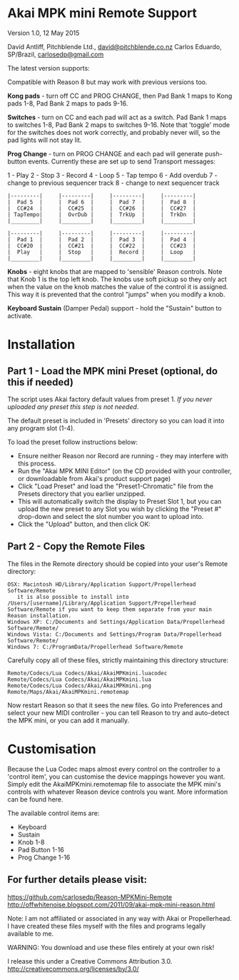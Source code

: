 # Akai MPK mini Remote Support

Version 1.0,   12 May 2015

David Antliff, Pitchblende Ltd., <david@pitchblende.co.nz>
Carlos Eduardo, SP/Brazil, <carlosedp@gmail.com>

The latest version supports:

Compatible with Reason 8 but may work with previous versions too.

**Kong pads** - turn off CC and PROG CHANGE, then Pad Bank 1 maps to Kong pads 1-8, Pad Bank 2 maps to pads 9-16.

**Switches** - turn on CC and each pad will act as a switch. Pad Bank 1 maps to switches 1-8, Pad Bank 2 maps to switches 9-16. Note that 'toggle' mode for the switches does not work correctly, and probably never will, so the pad lights will not stay lit.

**Prog Change** - turn on PROG CHANGE and each pad will generate push-button events. Currently these are set up to send Transport messages:

1 - Play
2 - Stop
3 - Record
4 - Loop
5 - Tap tempo
6 - Add overdub
7 - change to previous sequencer track
8 - change to next sequencer track


    |---------|     |---------|     |---------|     |---------|
    |  Pad 5  |     |  Pad 6  |     |  Pad 7  |     |  Pad 8  |
    |  CC#24  |     |  CC#25  |     |  CC#26  |     |  CC#27  |
    | TapTempo|     |  OvrDub |     |  TrkUp  |     |  TrkDn  |
    |_________|     |_________|     |_________|     |_________|

    |---------|     |---------|     |---------|     |---------|
    |  Pad 1  |     |  Pad 2  |     |  Pad 3  |     |  Pad 4  |
    |  CC#20  |     |  CC#21  |     |  CC#22  |     |  CC#23  |
    |  Play   |     |  Stop   |     |  Record |     |  Loop   |
    |_________|     |_________|     |_________|     |_________|


**Knobs** - eight knobs that are mapped to 'sensible' Reason controls. Note that Knob 1 is the top left knob. The knobs use soft pickup so they only act when the value on the knob matches the value of the control it is assigned. This way it is prevented that the control "jumps" when you modify a knob.

**Keyboard Sustain** (Damper Pedal) support - hold the "Sustain" button to activate.

# Installation

## Part 1 - Load the MPK mini Preset (optional, do this if needed)

The script uses Akai factory default values from preset 1. *If you never uploaded any preset this step is not needed*.

The default preset is included in 'Presets' directory so you can load it into any program slot (1-4).

To load the preset follow instructions below:

 * Ensure neither Reason nor Record are running - they may interfere with this process.
 * Run the "Akai MPK MINI Editor" (on the CD provided with your controller, or downloadable from Akai's product support page)
 * Click "Load Preset" and load the "Preset1-Chromatic" file from the Presets directory that you earlier unzipped.
 * This will automatically switch the display to Preset Slot 1, but you can upload the new preset to any Slot you wish by clicking the "Preset #" drop-down and select the slot number you want to upload into.
 * Click the "Upload" button, and then click OK:

## Part 2 - Copy the Remote Files

The files in the Remote directory should be copied into your user's Remote directory:

    OSX: Macintosh HD/Library/Application Support/Propellerhead Software/Remote
       it is also possible to install into /Users/[username]/Library/Application Support/Propellerhead Software/Remote if you want to keep them separate from your main Reason installation.
    Windows XP: C:/Documents and Settings/Application Data/Propellerhead Software/Remote/
    Windows Vista: C:/Documents and Settings/Program Data/Propellerhead Software/Remote/
    Windows 7: C:/ProgramData/Propellerhead Software/Remote

Carefully copy all of these files, strictly maintaining this directory structure:

    Remote/Codecs/Lua Codecs/Akai/AkaiMPKmini.luacodec
    Remote/Codecs/Lua Codecs/Akai/AkaiMPKmini.lua
    Remote/Codecs/Lua Codecs/Akai/AkaiMPKmini.png
    Remote/Maps/Akai/AkaiMPKmini.remotemap

Now restart Reason so that it sees the new files. Go into Preferences and select your new MIDI controller - you can tell Reason to try and auto-detect the MPK mini, or you can add it manually.


# Customisation

Because the Lua Codec maps almost every control on the controller to a 'control item', you can customise the device mappings however you want. Simply edit the AkaiMPKmini.remotemap file to associate the MPK mini's controls with whatever Reason device controls you want. More information can be found here.

The available control items are:

*  Keyboard
*  Sustain
*  Knob 1-8
*  Pad Button 1-16
*  Prog Change 1-16

## For further details please visit:

https://github.com/carlosedp/Reason-MPKMini-Remote
http://offwhitenoise.blogspot.com/2011/09/akai-mpk-mini-reason.html

Note: I am not affiliated or associated in any way with Akai
or Propellerhead. I have created these files myself with the
files and programs legally available to me.

WARNING: You download and use these files entirely at your own risk!

I release this under a Creative Commons Attribution 3.0.
  http://creativecommons.org/licenses/by/3.0/
